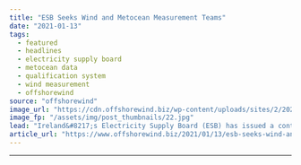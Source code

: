 ```yaml
---
title: "ESB Seeks Wind and Metocean Measurement Teams"
date: "2021-01-13"
tags: 
  - featured
  - headlines
  - electricity supply board
  - metocean data
  - qualification system
  - wind measurement
  - offshorewind
source: "offshorewind"
image_url: "https://cdn.offshorewind.biz/wp-content/uploads/sites/2/2021/01/13095003/ESB-Seeks-Wind-and-Metocean-Measurement-Teams.jpg"
image_fp: "/assets/img/post_thumbnails/22.jpg"
lead: "Ireland&#8217;s Electricity Supply Board (ESB) has issued a contract notice for a qualification system"
article_url: "https://www.offshorewind.biz/2021/01/13/esb-seeks-wind-and-metocean-measurement-teams/"
---
```


---
